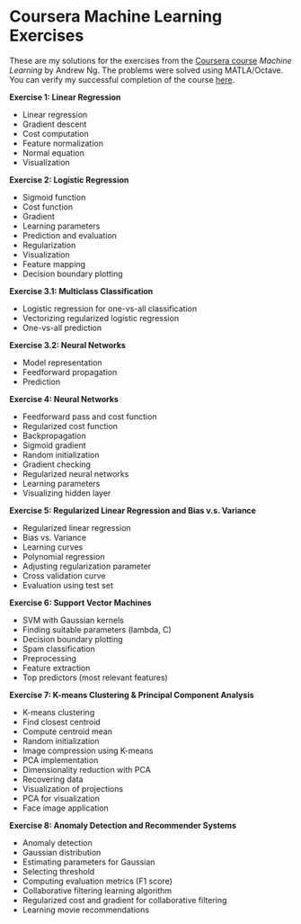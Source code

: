 # Coursera Machine Learning Exercises



These are my solutions for the exercises from the [Coursera course](https://www.coursera.org/learn/machine-learning/home/welcome) *Machine Learning* by Andrew Ng. The problems were solved using MATLA/Octave. You can verify my successful completion of the course [here](https://www.coursera.org/account/accomplishments/verify/DM68V8X5XH7B).

**Exercise 1: Linear Regression**

- Linear regression
- Gradient descent
- Cost computation
- Feature normalization
- Normal equation
- Visualization



**Exercise 2: Logistic Regression**

- Sigmoid function
- Cost function
- Gradient
- Learning parameters
- Prediction and evaluation
- Regularization
- Visualization
- Feature mapping
- Decision boundary plotting



**Exercise 3.1: Multiclass Classification**

- Logistic regression for one-vs-all classification
- Vectorizing regularized logistic regression
- One-vs-all prediction



**Exercise 3.2: Neural Networks**

- Model representation
- Feedforward propagation
- Prediction



**Exercise 4: Neural Networks**

- Feedforward pass and cost function
- Regularized cost function
- Backpropagation
- Sigmoid gradient
- Random initialization
- Gradient checking
- Regularized neural networks
- Learning parameters
- Visualizing hidden layer



**Exercise 5: Regularized Linear Regression and Bias v.s. Variance**

- Regularized linear regression
- Bias vs. Variance
- Learning curves
- Polynomial regression
- Adjusting regularization parameter
- Cross validation curve
- Evaluation using test set



**Exercise 6: Support Vector Machines**

- SVM with Gaussian kernels
- Finding suitable parameters (lambda, C)
- Decision boundary plotting
- Spam classification
- Preprocessing
- Feature extraction
- Top predictors (most relevant features)



**Exercise 7: K-means Clustering & Principal Component Analysis**

- K-means clustering
- Find closest centroid
- Compute centroid mean
- Random initialization
- Image compression using K-means
- PCA implementation
- Dimensionality reduction with PCA
- Recovering data 
- Visualization of projections
- PCA for visualization
- Face image application



**Exercise 8: Anomaly Detection and Recommender Systems**

- Anomaly detection
- Gaussian distribution
- Estimating parameters for Gaussian
- Selecting threshold
- Computing evaluation metrics (F1 score)
- Collaborative filtering learning algorithm
- Regularized cost and gradient for collaborative filtering
- Learning movie recommendations